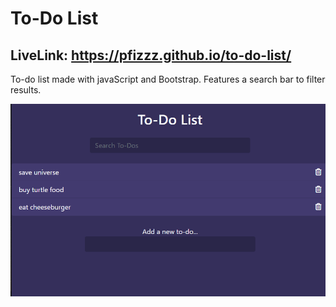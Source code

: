 # To-Do List
## LiveLink: https://pfizzz.github.io/to-do-list/
To-do list made with javaScript and Bootstrap. Features a search bar to filter results.

![image](https://github.com/Pfizzz/to-do-list/blob/adbef42aadc3547e806bd72d0ef5d711da68ab57/ss.png)
